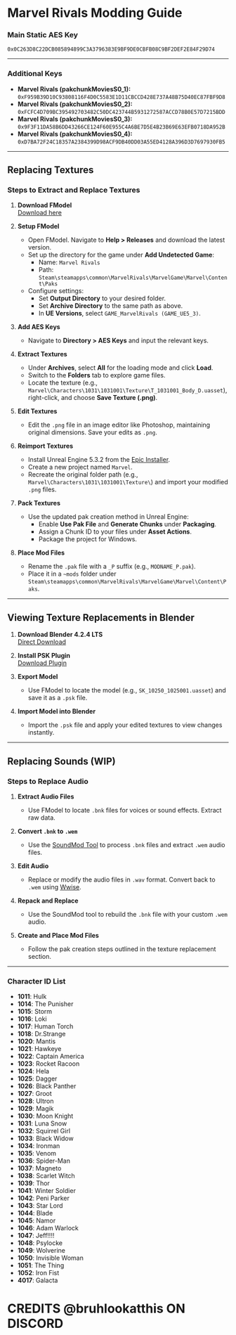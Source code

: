 # Marvel Rivals Modding Guide

### Main Static AES Key

`0x0C263D8C22DCB085894899C3A3796383E9BF9DE0CBFB08C9BF2DEF2E84F29D74`

---

### Additional Keys

- **Marvel Rivals (pakchunkMoviesS0_1):** `0xF959B39D10C93808116F4D0C5583E1D11CBCCD428E737A48B75D40EC87FBF9D8`
- **Marvel Rivals (pakchunkMoviesS0_2):** `0xFCFC4D709BC395492703482C50DC423744B5931272587ACCD78B0E57D7215BDD`
- **Marvel Rivals (pakchunkMoviesS0_3):** `0x9F3F11DA58B6DD43266CE124F60E955C4A6BE7D5E4B23B69E63EFB0718DA952B`
- **Marvel Rivals (pakchunkMoviesS0_4):** `0xD7BA72F24C18357A2384399D98ACF9DB40DD03A55ED4128A396D3D7697930FB5`

---

## Replacing Textures

### Steps to Extract and Replace Textures

1. **Download FModel**  
   [Download here](https://fmodel.app/)

2. **Setup FModel**

   - Open FModel. Navigate to **Help > Releases** and download the latest version.
   - Set up the directory for the game under **Add Undetected Game**:
     - Name: `Marvel Rivals`
     - Path: `Steam\steamapps\common\MarvelRivals\MarvelGame\Marvel\Content\Paks`
   - Configure settings:
     - Set **Output Directory** to your desired folder.
     - Set **Archive Directory** to the same path as above.
     - In **UE Versions**, select `GAME_MarvelRivals (GAME_UE5_3)`.

3. **Add AES Keys**

   - Navigate to **Directory > AES Keys** and input the relevant keys.

4. **Extract Textures**

   - Under **Archives**, select **All** for the loading mode and click **Load**.
   - Switch to the **Folders** tab to explore game files.
   - Locate the texture (e.g., `Marvel\Characters\1031\1031001\Texture\T_1031001_Body_D.uasset`), right-click, and choose **Save Texture (.png)**.

5. **Edit Textures**

   - Edit the `.png` file in an image editor like Photoshop, maintaining original dimensions. Save your edits as `.png`.

6. **Reimport Textures**

   - Install Unreal Engine 5.3.2 from the [Epic Installer](https://www.unrealengine.com/en-US/download).
   - Create a new project named `Marvel`.
   - Recreate the original folder path (e.g., `Marvel\Characters\1031\1031001\Texture\`) and import your modified `.png` files.

7. **Pack Textures**

   - Use the updated pak creation method in Unreal Engine:
     - Enable **Use Pak File** and **Generate Chunks** under **Packaging**.
     - Assign a Chunk ID to your files under **Asset Actions**.
     - Package the project for Windows.

8. **Place Mod Files**
   - Rename the `.pak` file with a `_P` suffix (e.g., `MODNAME_P.pak`).
   - Place it in a `~mods` folder under `Steam\steamapps\common\MarvelRivals\MarvelGame\Marvel\Content\Paks`.

---

## Viewing Texture Replacements in Blender

1. **Download Blender 4.2.4 LTS**  
   [Direct Download](https://www.blender.org/download/release/Blender4.2/blender-4.2.4-windows-x64.zip)

2. **Install PSK Plugin**  
   [Download Plugin](https://extensions.blender.org/add-ons/io-scene-psk-psa/)

3. **Export Model**

   - Use FModel to locate the model (e.g., `SK_10250_1025001.uasset`) and save it as a `.psk` file.

4. **Import Model into Blender**
   - Import the `.psk` file and apply your edited textures to view changes instantly.

---

## Replacing Sounds (WIP)

### Steps to Replace Audio

1. **Extract Audio Files**

   - Use FModel to locate `.bnk` files for voices or sound effects. Extract raw data.

2. **Convert `.bnk` to `.wem`**

   - Use the [SoundMod Tool](https://mega.nz/file/N1xU0DzY#oNFpGzf-MGUYC8vZ6MAgIMYJeHvkaYsfMSA3D7924oY) to process `.bnk` files and extract `.wem` audio files.

3. **Edit Audio**

   - Replace or modify the audio files in `.wav` format. Convert back to `.wem` using [Wwise](https://www.audiokinetic.com/en/products/wwise/).

4. **Repack and Replace**

   - Use the SoundMod tool to rebuild the `.bnk` file with your custom `.wem` audio.

5. **Create and Place Mod Files**
   - Follow the pak creation steps outlined in the texture replacement section.

---

### Character ID List


- **1011**: Hulk
- **1014**: The Punisher
- **1015**: Storm
- **1016**: Loki
- **1017**: Human Torch
- **1018**: Dr.Strange
- **1020**: Mantis
- **1021**: Hawkeye
- **1022**: Captain America
- **1023**: Rocket Racoon
- **1024**: Hela
- **1025**: Dagger
- **1026**: Black Panther
- **1027**: Groot
- **1028**: Ultron
- **1029**: Magik
- **1030**: Moon Knight
- **1031**: Luna Snow
- **1032**: Squirrel Girl
- **1033**: Black Widow
- **1034**: Ironman
- **1035**: Venom
- **1036**: Spider-Man
- **1037**: Magneto
- **1038**: Scarlet Witch
- **1039**: Thor
- **1041**: Winter Soldier
- **1042**: Peni Parker
- **1043**: Star Lord
- **1044**: Blade
- **1045**: Namor
- **1046**: Adam Warlock
- **1047**: Jeff!!!!
- **1048**: Psylocke
- **1049**: Wolverine
- **1050**: Invisible Woman
- **1051**: The Thing
- **1052**: Iron Fist
- **4017**: Galacta

# CREDITS @bruhlookatthis ON DISCORD
